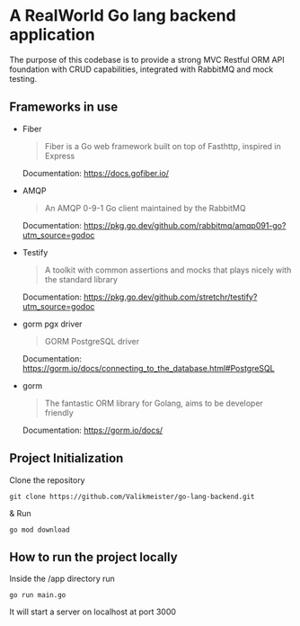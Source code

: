 # A RealWorld Go lang backend application
The purpose of this codebase is to provide a strong MVC Restful ORM API foundation with CRUD capabilities, integrated with RabbitMQ and mock testing. 

## Frameworks in use

- Fiber
  > Fiber is a Go web framework built on top of Fasthttp, inspired in Express
  
  Documentation: https://docs.gofiber.io/
  
- AMQP
  > An AMQP 0-9-1 Go client maintained by the RabbitMQ

  Documentation: https://pkg.go.dev/github.com/rabbitmq/amqp091-go?utm_source=godoc
  
- Testify
  > A toolkit with common assertions and mocks that plays nicely with the standard library

  Documentation: https://pkg.go.dev/github.com/stretchr/testify?utm_source=godoc

- gorm pgx driver
  > GORM PostgreSQL driver 

  Documentation: https://gorm.io/docs/connecting_to_the_database.html#PostgreSQL

- gorm
  > The fantastic ORM library for Golang, aims to be developer friendly

  Documentation: https://gorm.io/docs/
  


## Project Initialization 

Clone the repository

```
git clone https://github.com/Valikmeister/go-lang-backend.git
```
& Run

```
go mod download
```

## How to run the project locally 

Inside the /app directory run

```
go run main.go
```
It will start a server on localhost at port 3000
